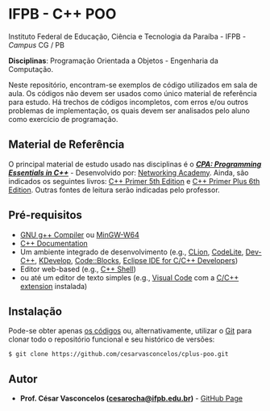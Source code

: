 # IFPB - C++ POO

Instituto Federal de Educação, Ciência e Tecnologia da Paraíba - IFPB - *Campus* CG  / PB

**Disciplinas**: Programação Orientada a Objetos - Engenharia da Computação.

Neste repositório, encontram-se exemplos de código utilizados em sala de aula. Os códigos não devem ser usados como único material de referência para estudo. Há trechos de códigos incompletos, com erros e/ou outros problemas de implementação, os quais devem ser analisados pelo aluno como exercício de programação.

## Material de Referência

O principal material de estudo usado nas disciplinas é o
[**_CPA: Programming Essentials in C++_**](https://www.netacad.com/pt-br/courses/programming/essentials-programming-c-plus-plus/) -
Desenvolvido por: [Networking Academy](https://www.netacad.com/). Ainda, são indicados os seguintes livros:
[C++ Primer 5th Edition](https://www.amazon.com/Primer-5th-Stanley-B-Lippman/dp/0321714113) e [C++ Primer Plus 6th Edition](https://www.amazon.com/Primer-Plus-6th-Developers-Library/dp/0321776402/). Outras fontes de leitura serão indicadas pelo professor.

## Pré-requisitos

- [GNU g++ Compiler](http://gcc.gnu.org) ou [MinGW-W64](https://www.mingw-w64.org/)
- [C++ Documentation](https://en.cppreference.com/)
- Um ambiente integrado de desenvolvimento (e.g., [CLion](https://www.jetbrains.com/pt-br/clion/), [CodeLite](https://codelite.org/), [Dev-C++](http://orwelldevcpp.blogspot.com/), [KDevelop](https://www.kdevelop.org/), [Code::Blocks](https://www.codeblocks.org/),  [Eclipse IDE for C/C++ Developers](https://www.eclipse.org/))
- Editor web-based (e.g., [C++ Shell](https://cpp.sh/))
- ou até um editor de texto simples (e.g., [Visual Code](https://code.visualstudio.com/) com a [C/C++ extension](https://code.visualstudio.com/docs/languages/cpp) instalada)

## Instalação

Pode-se obter apenas [os códigos](https://github.com/cesarvasconcelos/cplus-poo/archive/master.zip) ou, alternativamente, utilizar o [Git](https://git-scm.com/) para clonar todo o repositório funcional e seu histórico de versões:

```
$ git clone https://github.com/cesarvasconcelos/cplus-poo.git
```

## Autor

* **Prof. César Vasconcelos (cesarocha@ifpb.edu.br)** - [GitHub Page](https://github.com/cesarvasconcelos)